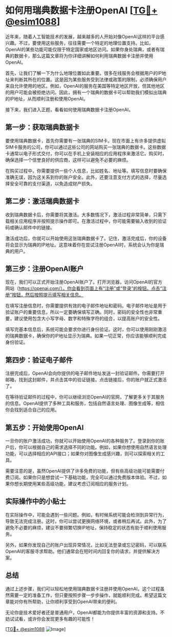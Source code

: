 # 如何用瑞典数据卡注册OpenAI [[TG💪+ @esim1088](https://t.me/s/esim1088)]

近年来，随着人工智能技术的发展，越来越多的人开始对像OpenAI这样的平台感兴趣。不过，要使用这些服务，往往需要一个特定的地理位置支持。比如，OpenAI的某些功能可能仅限于特定国家或地区访问。如果你身处瑞典，或者有瑞典的数据卡，那么这篇文章将为你详细讲解如何利用瑞典数据卡注册并使用OpenAI。

首先，让我们了解一下为什么地理位置如此重要。很多在线服务会根据用户的IP地址来判断其所在的位置。这是因为某些服务受到法律或政策的限制，必须确保用户来自允许使用的地区。例如，OpenAI的服务在美国等特定地区开放，但其他地区的用户可能会被拒绝访问。因此，拥有一个瑞典的数据卡可以帮助我们模拟出瑞典的IP地址，从而顺利注册和使用OpenAI。

接下来，我们进入正题，看看如何使用瑞典数据卡注册OpenAI。

## 第一步：获取瑞典数据卡

要使用瑞典数据卡，首先你需要有一张瑞典的SIM卡。现在市面上有许多提供虚拟SIM卡服务的公司，你可以通过这些公司的网站购买一张瑞典的数据卡。这些数据卡通常以电子形式交付，你可以在手机上安装相应的应用程序来激活它。购买时，确保选择一个信誉良好的供应商，这样可以避免不必要的麻烦。

在购买过程中，你需要提供一些个人信息，比如姓名、地址等。填写信息时要确保准确无误，因为这关系到你的账户安全。此外，还要注意支付方式的选择，尽量选择安全可靠的支付渠道，以免造成财产损失。

## 第二步：激活瑞典数据卡

收到瑞典数据卡后，你需要将其激活。大多数情况下，激活过程非常简单，只需下载相关应用程序并按照提示操作即可。在激活过程中，你可能需要输入收到的验证码或确认邮件中的链接。

激活成功后，你就可以开始使用这张瑞典数据卡了。记住，激活完成后，你的设备将会显示为瑞典的IP地址。这意味着你在尝试注册OpenAI时，系统会认为你是瑞典的用户。

## 第三步：注册OpenAI账户

现在，我们可以正式开始注册OpenAI账户了。打开浏览器，访问OpenAI的官方网站（https://openai.com/）。你会看到页面上有“注册”或“登录”的按钮。点击“注册”按钮，然后按照提示填写相关信息。

在填写注册信息时，你需要提供有效的电子邮件地址和密码。电子邮件地址是用于验证账户的重要信息，所以一定要确保填写正确。同时，密码的安全性也非常重要，建议使用包含大小写字母、数字和特殊字符的组合，以提高账户的安全性。

填写完基本信息后，系统可能会要求你进行身份验证。这时，你可以使用刚刚激活的瑞典数据卡，确保你的IP地址显示为瑞典。如果一切正常，你应该能够顺利完成身份验证。

## 第四步：验证电子邮件

注册完成后，OpenAI会向你提供的电子邮件地址发送一封验证邮件。你需要打开邮箱，找到这封邮件，并点击其中的验证链接。点击链接后，你的账户就正式激活了。

在等待验证邮件的过程中，你可以继续浏览OpenAI的官网，了解更多关于其服务的信息。OpenAI提供了多种工具和服务，包括自然语言处理、图像生成等，相信你会找到适合自己的应用。

## 第五步：开始使用OpenAI

一旦你的账户激活成功，你就可以开始使用OpenAI的各种服务了。登录到你的账户后，你可以根据自己的需求选择不同的功能。例如，如果你想使用自然语言处理功能，可以选择相应的API接口；如果你对图像生成感兴趣，则可以探索相关的工具。

需要注意的是，虽然OpenAI提供了许多免费的功能，但有些高级功能可能需要付费订阅。如果你只是想尝试一下基础功能，完全可以通过免费版本体验。不过，如果你想长期使用某些高级功能，建议考虑订阅相应的服务计划。

## 实际操作中的小贴士

在实际操作中，可能会遇到一些问题。例如，有时候系统可能会检测到异常行为，导致无法完成注册。这时，你可以尝试更换网络环境，或者稍后再试。此外，为了避免不必要的麻烦，建议不要频繁切换IP地址，保持稳定的状态有助于顺利使用服务。

另外，如果你发现自己的账户出现异常情况，比如无法登录或忘记密码，可以联系OpenAI的客服寻求帮助。他们通常会在短时间内回复你的请求，并提供解决方案。

## 总结

通过上述步骤，我们可以轻松地使用瑞典数据卡注册并使用OpenAI。这个过程虽然需要一定的准备工作，但只要按照步骤一步步操作，就能顺利完成。希望这篇文章能对你有所帮助，让你顺利享受到OpenAI带来的便利。

无论你是技术爱好者还是普通用户，OpenAI都能为你提供丰富的资源和支持。不妨试试看，或许你会发现更多有趣的可能性！

[[TG💪+ @esim1088](https://t.me/s/esim1088) ![Image](https://i.postimg.cc/4NQfJmqS/Snipaste-2025-05-13-00-14-12.png)]